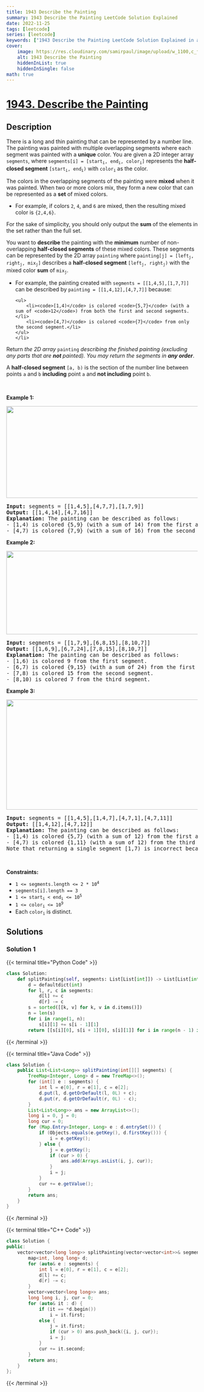```yaml
---
title: 1943 Describe the Painting
summary: 1943 Describe the Painting LeetCode Solution Explained
date: 2022-11-25
tags: [leetcode]
series: [leetcode]
keywords: ["1943 Describe the Painting LeetCode Solution Explained in all languages", "1943 Describe the Painting", "LeetCode", "leetcode solution in Python3 C++ Java Go PHP Ruby Swift TypeScript Rust C# JavaScript C", "GeeksforGeeks", "InterviewBit", "Coding Ninjas", "HackerRank", "HackerEarth", "CodeChef", "TopCoder", "AlgoExpert", "freeCodeCamp", "Codeforces", "GitHub", "AtCoder", "Samir Paul"]
cover:
    image: https://res.cloudinary.com/samirpaul/image/upload/w_1100,c_fit,co_rgb:FFFFFF,l_text:Arial_75_bold:1943 Describe the Painting - Solution Explained/problem-solving.webp
    alt: 1943 Describe the Painting
    hiddenInList: true
    hiddenInSingle: false
math: true
---
```



# [1943. Describe the Painting](https://leetcode.com/problems/describe-the-painting)


## Description

<p>There is a long and thin painting that can be represented by a number line. The painting was painted with multiple overlapping segments where each segment was painted with a <strong>unique</strong> color. You are given a 2D integer array <code>segments</code>, where <code>segments[i] = [start<sub>i</sub>, end<sub>i</sub>, color<sub>i</sub>]</code> represents the <strong>half-closed segment</strong> <code>[start<sub>i</sub>, end<sub>i</sub>)</code> with <code>color<sub>i</sub></code> as the color.</p>

<p>The colors in the overlapping segments of the painting were <strong>mixed</strong> when it was painted. When two or more colors mix, they form a new color that can be represented as a <strong>set</strong> of mixed colors.</p>

<ul>
	<li>For example, if colors <code>2</code>, <code>4</code>, and <code>6</code> are mixed, then the resulting mixed color is <code>{2,4,6}</code>.</li>
</ul>

<p>For the sake of simplicity, you should only output the <strong>sum</strong> of the elements in the set rather than the full set.</p>

<p>You want to <strong>describe</strong> the painting with the <strong>minimum</strong> number of non-overlapping <strong>half-closed segments</strong> of these mixed colors. These segments can be represented by the 2D array <code>painting</code> where <code>painting[j] = [left<sub>j</sub>, right<sub>j</sub>, mix<sub>j</sub>]</code> describes a <strong>half-closed segment</strong> <code>[left<sub>j</sub>, right<sub>j</sub>)</code> with the mixed color <strong>sum</strong> of <code>mix<sub>j</sub></code>.</p>

<ul>
	<li>For example, the painting created with <code>segments = [[1,4,5],[1,7,7]]</code> can be described by <code>painting = [[1,4,12],[4,7,7]]</code> because:

    <ul>
    	<li><code>[1,4)</code> is colored <code>{5,7}</code> (with a sum of <code>12</code>) from both the first and second segments.</li>
    	<li><code>[4,7)</code> is colored <code>{7}</code> from only the second segment.</li>
    </ul>
    </li>

</ul>

<p>Return <em>the 2D array </em><code>painting</code><em> describing the finished painting (excluding any parts that are <strong>not </strong>painted). You may return the segments in <strong>any order</strong></em>.</p>

<p>A <strong>half-closed segment</strong> <code>[a, b)</code> is the section of the number line between points <code>a</code> and <code>b</code> <strong>including</strong> point <code>a</code> and <strong>not including</strong> point <code>b</code>.</p>

<p>&nbsp;</p>
<p><strong class="example">Example 1:</strong></p>
<img alt="" src="https://spcdn.pages.dev/leetcode/problems/1943.Describe%20the%20Painting/images/1.png" style="width: 529px; height: 241px;" />
<pre>
<strong>Input:</strong> segments = [[1,4,5],[4,7,7],[1,7,9]]
<strong>Output:</strong> [[1,4,14],[4,7,16]]
<strong>Explanation: </strong>The painting can be described as follows:
- [1,4) is colored {5,9} (with a sum of 14) from the first and third segments.
- [4,7) is colored {7,9} (with a sum of 16) from the second and third segments.
</pre>

<p><strong class="example">Example 2:</strong></p>
<img alt="" src="https://spcdn.pages.dev/leetcode/problems/1943.Describe%20the%20Painting/images/2.png" style="width: 532px; height: 219px;" />
<pre>
<strong>Input:</strong> segments = [[1,7,9],[6,8,15],[8,10,7]]
<strong>Output:</strong> [[1,6,9],[6,7,24],[7,8,15],[8,10,7]]
<strong>Explanation: </strong>The painting can be described as follows:
- [1,6) is colored 9 from the first segment.
- [6,7) is colored {9,15} (with a sum of 24) from the first and second segments.
- [7,8) is colored 15 from the second segment.
- [8,10) is colored 7 from the third segment.
</pre>

<p><strong class="example">Example 3:</strong></p>
<img alt="" src="https://spcdn.pages.dev/leetcode/problems/1943.Describe%20the%20Painting/images/c1.png" style="width: 529px; height: 289px;" />
<pre>
<strong>Input:</strong> segments = [[1,4,5],[1,4,7],[4,7,1],[4,7,11]]
<strong>Output:</strong> [[1,4,12],[4,7,12]]
<strong>Explanation: </strong>The painting can be described as follows:
- [1,4) is colored {5,7} (with a sum of 12) from the first and second segments.
- [4,7) is colored {1,11} (with a sum of 12) from the third and fourth segments.
Note that returning a single segment [1,7) is incorrect because the mixed color sets are different.
</pre>

<p>&nbsp;</p>
<p><strong>Constraints:</strong></p>

<ul>
	<li><code>1 &lt;= segments.length &lt;= 2 * 10<sup>4</sup></code></li>
	<li><code>segments[i].length == 3</code></li>
	<li><code>1 &lt;= start<sub>i</sub> &lt; end<sub>i</sub> &lt;= 10<sup>5</sup></code></li>
	<li><code>1 &lt;= color<sub>i</sub> &lt;= 10<sup>9</sup></code></li>
	<li>Each <code>color<sub>i</sub></code> is distinct.</li>
</ul>

## Solutions

### Solution 1

<!-- tabs:start -->

{{< terminal title="Python Code" >}}
```python
class Solution:
    def splitPainting(self, segments: List[List[int]]) -> List[List[int]]:
        d = defaultdict(int)
        for l, r, c in segments:
            d[l] += c
            d[r] -= c
        s = sorted([[k, v] for k, v in d.items()])
        n = len(s)
        for i in range(1, n):
            s[i][1] += s[i - 1][1]
        return [[s[i][0], s[i + 1][0], s[i][1]] for i in range(n - 1) if s[i][1]]
```
{{< /terminal >}}

{{< terminal title="Java Code" >}}
```java
class Solution {
    public List<List<Long>> splitPainting(int[][] segments) {
        TreeMap<Integer, Long> d = new TreeMap<>();
        for (int[] e : segments) {
            int l = e[0], r = e[1], c = e[2];
            d.put(l, d.getOrDefault(l, 0L) + c);
            d.put(r, d.getOrDefault(r, 0L) - c);
        }
        List<List<Long>> ans = new ArrayList<>();
        long i = 0, j = 0;
        long cur = 0;
        for (Map.Entry<Integer, Long> e : d.entrySet()) {
            if (Objects.equals(e.getKey(), d.firstKey())) {
                i = e.getKey();
            } else {
                j = e.getKey();
                if (cur > 0) {
                    ans.add(Arrays.asList(i, j, cur));
                }
                i = j;
            }
            cur += e.getValue();
        }
        return ans;
    }
}
```
{{< /terminal >}}

{{< terminal title="C++ Code" >}}
```cpp
class Solution {
public:
    vector<vector<long long>> splitPainting(vector<vector<int>>& segments) {
        map<int, long long> d;
        for (auto& e : segments) {
            int l = e[0], r = e[1], c = e[2];
            d[l] += c;
            d[r] -= c;
        }
        vector<vector<long long>> ans;
        long long i, j, cur = 0;
        for (auto& it : d) {
            if (it == *d.begin())
                i = it.first;
            else {
                j = it.first;
                if (cur > 0) ans.push_back({i, j, cur});
                i = j;
            }
            cur += it.second;
        }
        return ans;
    }
};
```
{{< /terminal >}}

<!-- tabs:end -->

<!-- end -->
